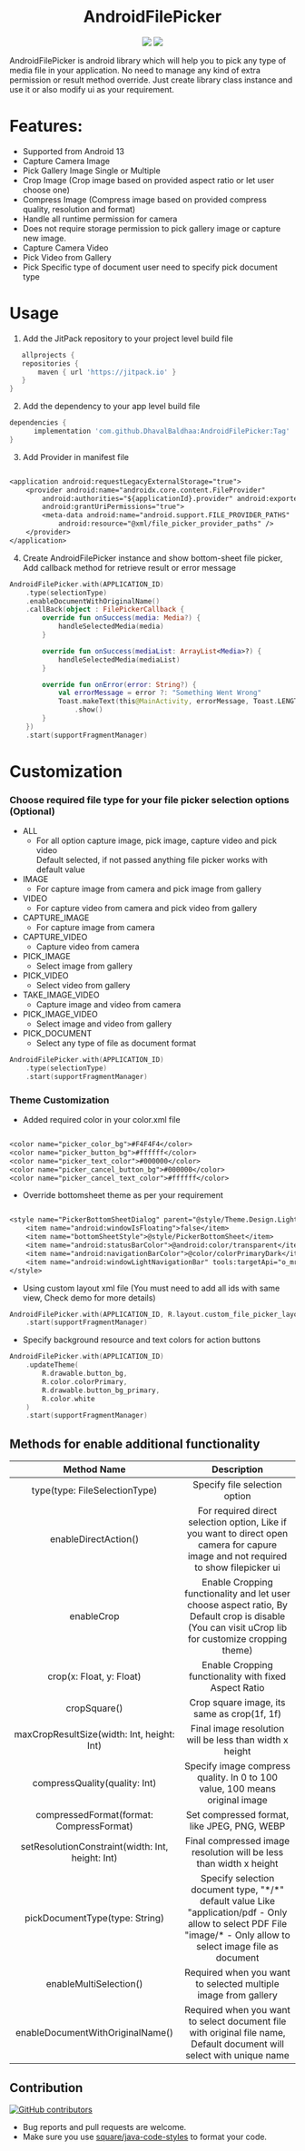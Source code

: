 <h1 align="center">AndroidFilePicker</h1>
<p align="center">
  <a href="https://jitpack.io/#DhavalBaldhaa/AndroidFilePicker"> <img src="https://jitpack.io/v/DhavalBaldhaa/AndroidFilePicker/month.svg" /></a>
  <a href="https://jitpack.io/#DhavalBaldhaa/AndroidFilePicker"> <img src="https://jitpack.io/v/DhavalBaldhaa/AndroidFilePicker.svg" /></a>
</p>

AndroidFilePicker is android library which will help you to pick any type of media file in your
application. No need to manage any kind of extra permission or result method override. Just create
library class instance and use it or also modify ui as your requirement.

# Features:
* Supported from Android 13
* Capture Camera Image
* Pick Gallery Image Single or Multiple
* Crop Image (Crop image based on provided aspect ratio or let user choose one)
* Compress Image (Compress image based on provided compress quality, resolution and format)
* Handle all runtime permission for camera
* Does not require storage permission to pick gallery image or capture new image.
* Capture Camera Video
* Pick Video from Gallery
* Pick Specific type of document user need to specify pick document type

[comment]: <> (# Preview)

[comment]: <> (<img src="https://github.com/DhavalBaldhaa/filepicker/app/screenshots/img1.JPEG" alt="screenshot" width="200" height="400"> )

# Usage

1. Add the JitPack repository to your project level build file

 ```groovy
    allprojects {
    repositories {
        maven { url 'https://jitpack.io' }
    }
}
```

2. Add the dependency to your app level build file

```groovy
dependencies {
	  implementation 'com.github.DhavalBaldhaa:AndroidFilePicker:Tag'
}
```

3. Add Provider in manifest file

```dtd

<application android:requestLegacyExternalStorage="true">
    <provider android:name="androidx.core.content.FileProvider"
        android:authorities="${applicationId}.provider" android:exported="false"
        android:grantUriPermissions="true">
        <meta-data android:name="android.support.FILE_PROVIDER_PATHS"
            android:resource="@xml/file_picker_provider_paths" />
    </provider>
</application>
```

4. Create AndroidFilePicker instance and show bottom-sheet file picker, Add callback method for
   retrieve result or error message

```kotlin
AndroidFilePicker.with(APPLICATION_ID)
    .type(selectionType)
    .enableDocumentWithOriginalName()
    .callBack(object : FilePickerCallback {
        override fun onSuccess(media: Media?) {
            handleSelectedMedia(media)
        }

        override fun onSuccess(mediaList: ArrayList<Media>?) {
            handleSelectedMedia(mediaList)
        }

        override fun onError(error: String?) {
            val errorMessage = error ?: "Something Went Wrong"
            Toast.makeText(this@MainActivity, errorMessage, Toast.LENGTH_SHORT)
                .show()
        }
    })
    .start(supportFragmentManager)
```

# Customization

### Choose required file type for your file picker selection options (Optional)

* ALL
    - For all option capture image, pick image, capture video and pick video<br/>Default selected,
      if not passed anything file picker works with default value
* IMAGE
    - For capture image from camera and pick image from gallery
* VIDEO
    - For capture video from camera and pick video from gallery
* CAPTURE_IMAGE
    - For capture image from camera
* CAPTURE_VIDEO
    - Capture video from camera
* PICK_IMAGE
    - Select image from gallery
* PICK_VIDEO
    - Select video from gallery
* TAKE_IMAGE_VIDEO
    - Capture image and video from camera
* PICK_IMAGE_VIDEO
    - Select image and video from gallery
* PICK_DOCUMENT
    - Select any type of file as document format

```kotlin
AndroidFilePicker.with(APPLICATION_ID)
    .type(selectionType)
    .start(supportFragmentManager)
```

### Theme Customization

* Added required color in your color.xml file

```dtd

<color name="picker_color_bg">#F4F4F4</color>
<color name="picker_button_bg">#ffffff</color>
<color name="picker_text_color">#000000</color>
<color name="picker_cancel_button_bg">#000000</color>
<color name="picker_cancel_text_color">#ffffff</color>
```

* Override bottomsheet theme as per your requirement

```dtd

<style name="PickerBottomSheetDialog" parent="@style/Theme.Design.Light.BottomSheetDialog">
    <item name="android:windowIsFloating">false</item>
    <item name="bottomSheetStyle">@style/PickerBottomSheet</item>
    <item name="android:statusBarColor">@android:color/transparent</item>
    <item name="android:navigationBarColor">@color/colorPrimaryDark</item>
    <item name="android:windowLightNavigationBar" tools:targetApi="o_mr1">true</item>
</style>
```

* Using custom layout xml file (You must need to add all ids with same view, Check demo for more
  details)

```Kotlin
AndroidFilePicker.with(APPLICATION_ID, R.layout.custom_file_picker_layout)
    .start(supportFragmentManager)
```

* Specify background resource and text colors for action buttons

```Kotlin
AndroidFilePicker.with(APPLICATION_ID)
    .updateTheme(
        R.drawable.button_bg,
        R.color.colorPrimary,
        R.drawable.button_bg_primary,
        R.color.white
    )
    .start(supportFragmentManager)
```

## Methods for enable additional functionality

|  Method Name             |         Description           |
:-------------------------:|:-----------------------------:|
|  type(type: FileSelectionType)  | Specify file selection option |
|  enableDirectAction()    | For required direct selection option, Like if you want to direct open camera for capure image and not required to show filepicker ui |
|  enableCrop              | Enable Cropping functionality and let user choose aspect ratio, By Default crop is disable<br/>(You can visit uCrop lib for customize cropping theme)      |
|  crop(x: Float, y: Float)   | Enable Cropping functionality with fixed Aspect Ratio     |
|  cropSquare()   |  Crop square image, its same as crop(1f, 1f)     |
|  maxCropResultSize(width: Int, height: Int)   |  Final image resolution will be less than width x height      |
|  compressQuality(quality: Int)    |  Specify image compress quality. In 0 to 100 value, 100 means original image  |
|  compressedFormat(format: CompressFormat)   |  Set compressed format, like JPEG, PNG, WEBP    |
|  setResolutionConstraint(width: Int, height: Int)   |  Final compressed image resolution will be less than width x height       |
|  pickDocumentType(type: String)    | Specify selection document type, "\*/\*" default value  Like <br/> "application/pdf - Only allow to select PDF File <br/> "image\/* - Only allow to select image file as document      |
|  enableMultiSelection()     |  Required when you want to selected multiple image from gallery    |
|  enableDocumentWithOriginalName()  |  Required when you want to select document file with original file name, Default document will select with unique name     |

## Contribution
[![GitHub contributors](https://img.shields.io/github/contributors/DhavalBaldhaa/AndroidFilePicker.svg)](https://github.com/DhavalBaldhaa/AndroidFilePicker/graphs/contributors)

* Bug reports and pull requests are welcome.
* Make sure you use [square/java-code-styles](https://github.com/square/java-code-styles) to format your code.

